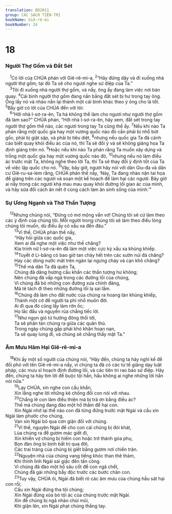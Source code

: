 ```yaml
---
translation: BD2011
group: CÁC SÁCH TIÊN-TRI
bookName: Giê-rê-mi 
bookNumber: 24
---
```


<div class="title"><h1>18</h1><h3>Người Thợ Gốm và Ðất Sét</h3></div>
<span class="verse gie_18_1"> <sup>1</sup>Có lời của CHÚA phán với Giê-rê-mi-a, </span>
<span class="verse gie_18_2"><sup>2</sup>“Hãy đứng dậy và đi xuống nhà người thợ gốm; tại đó Ta sẽ cho ngươi nghe sứ điệp của Ta.”<br/></span>
<span class="verse gie_18_3"> <sup>3</sup>Tôi đi xuống nhà người thợ gốm, và nầy, ông ấy đang làm việc nơi bàn quay. </span>
<span class="verse gie_18_4"><sup>4</sup>Cái bình người thợ gốm đang nắn bằng đất sét bị hư trong tay ông. Ông lấy nó và nhào nắn lại thành một cái bình khác theo ý ông cho là tốt. </span>
<span class="verse gie_18_5"><sup>5</sup>Bấy giờ có lời của CHÚA đến với tôi:<br/></span>
<span class="verse gie_18_6"> <sup>6</sup>“Hỡi nhà I-sơ-ra-ên, Ta há không thể làm cho ngươi như người thợ gốm đã làm sao?” CHÚA phán, “Hỡi nhà I-sơ-ra-ên, hãy xem, đất sét trong tay người thợ gốm thể nào, các ngươi trong tay Ta cũng thể ấy. </span>
<span class="verse gie_18_7"><sup>7</sup>Nếu khi nào Ta phán rằng một quốc gia hay một vương quốc nào đó cần phải bị nhổ bứt gốc, phải bị giật sập, và phải bị tiêu diệt, </span>
<span class="verse gie_18_8"><sup>8</sup>nhưng nếu quốc gia Ta đã cảnh cáo biết quay khỏi điều ác của nó, thì Ta sẽ đổi ý và sẽ không giáng họa Ta định giáng trên nó. </span>
<span class="verse gie_18_9"><sup>9</sup>Hoặc nếu khi nào Ta phán rằng Ta muốn xây dựng và trồng một quốc gia hay một vương quốc nào đó, </span>
<span class="verse gie_18_10"><sup>10</sup>nhưng nếu nó làm điều ác trước mặt Ta, không nghe theo lời Ta, thì Ta sẽ thay đổi ý định tốt của Ta về việc lập quốc cho nó. </span>
<span class="verse gie_18_11"><sup>11</sup>Vậy, bây giờ, ngươi hãy nói với dân Giu-đa và dân cư Giê-ru-sa-lem rằng, CHÚA phán thế nầy, ‘Này, Ta đang nhào nặn tai họa để giáng trên các ngươi và soạn một kế hoạch để làm hại các ngươi. Bây giờ ai nấy trong các ngươi khá mau mau quay khỏi đường lối gian ác của mình, và hãy sửa đổi cách ăn nết ở cùng cách làm ăn sinh sống của mình.’”<br/></span>
<div class="title"><h3>Sự Ương Ngạnh và Thờ Thần Tượng</h3></div>
<span class="verse gie_18_12"> <sup>12</sup>Nhưng chúng nói, “Ðừng có mơ mộng vẩn vơ! Chúng tôi sẽ cứ làm theo các ý định của chúng tôi. Mỗi người trong chúng tôi sẽ làm theo điều lòng chúng tôi muốn, dù điều ấy có xấu xa đến đâu.”<br/></span>
<span class="verse gie_18_13">  <sup>13</sup>Vì thế, CHÚA phán thế nầy, <br/>  “Hãy hỏi giữa các quốc gia,<br/>  Xem ai đã nghe một việc như thế chăng?<br/>  Kìa trinh nữ I-sơ-ra-ên đã làm một việc cực kỳ xấu xa khủng khiếp.<br/></span>
<span class="verse gie_18_14">  <sup>14</sup>Tuyết ở Li-băng có bao giờ tan chảy hết trên các sườn núi đá chăng?<br/>  Hay các dòng nước mát trên ngàn lại ngưng chảy và cạn khô chăng?<br/></span>
<span class="verse gie_18_15">  <sup>15</sup>Thế mà dân Ta đã quên Ta,<br/>  Chúng đã dâng hương cầu khấn các thần tượng hư không;<br/>  Nên chúng đã vấp ngã trong các đường lối của chúng,<br/>  Vì chúng đã bỏ những con đường xưa chính đáng,<br/>  Mà tẻ tách đi theo những đường lối lạ sai lầm.<br/></span>
<span class="verse gie_18_16">  <sup>16</sup>Chúng đã làm cho đất nước của chúng ra hoang tàn khủng khiếp,<br/>  Thành một cớ để người ta phỉ nhổ muôn đời.<br/>  Ai đi qua đó cũng lấy làm rởn ốc;<br/>  Họ lắc đầu và nguyền rủa chẳng tiếc lời.<br/></span>
<span class="verse gie_18_17">  <sup>17</sup>Như ngọn gió từ hướng đông thổi tới,<br/>  Ta sẽ phân tán chúng ra giữa các quân thù.<br/>  Trong ngày chúng gặp phải khó khăn hoạn nạn,<br/>  Ta sẽ quay lưng đi, và chúng sẽ chẳng thấy mặt Ta.”<br/></span>
<div class="title"><h3>Âm Mưu Hãm Hại Giê-rê-mi-a</h3></div>
<span class="verse gie_18_18"> <sup>18</sup>Khi ấy một số người của chúng nói, “Hãy đến, chúng ta hãy nghĩ kế để đối phó với tên Giê-rê-mi-a nầy, vì chúng ta đã có các tư tế giảng dạy luật pháp, các mưu sĩ hoạch định đường lối, và các tiên tri rao báo sứ điệp. Hãy đến, chúng ta hãy tìm lời để buộc tội hắn, hầu không ai nghe những lời hắn nói nữa.”<br/></span>
<span class="verse gie_18_19">  <sup>19</sup>Lạy CHÚA, xin nghe con cầu khẩn,<br/>  Xin lắng nghe lời những kẻ chống đối con nói với nhau.<br/></span>
<span class="verse gie_18_20">  <sup>20</sup>Chẳng lẽ con làm điều thiện mà bị trả ơn bằng điều ác?<br/>  Thế mà chúng đang đào một hố thẳm để hại con.<br/>  Xin Ngài nhớ lại thể nào con đã từng đứng trước mặt Ngài và cầu xin Ngài làm phước cho chúng,<br/>  Van xin Ngài bỏ qua cơn giận đối với chúng.<br/></span>
<span class="verse gie_18_21">  <sup>21</sup>Vì thế, nguyện Ngài để cho con cái chúng bị đói khát,<br/>  Lùa chúng ra để gươm mác giết đi,<br/>  Xin khiến vợ chúng bị hiếm con hoặc trở thành góa phụ,<br/>  Bọn đàn ông bị bịnh bất trị qua đời,<br/>  Các trai tráng của chúng bị giết bằng gươm nơi chiến trận.<br/></span>
<span class="verse gie_18_22">  <sup>22</sup>Nguyện nhà của chúng vang tiếng khóc than thê thảm,<br/>  Khi thình lình Ngài sai giặc đến tấn công.<br/>  Vì chúng đã đào một hố sâu cốt để con ngã chết,<br/>  Chúng đã gài những bẫy độc trước các bước chân con.<br/></span>
<span class="verse gie_18_23">  <sup>23</sup>Tuy vậy, CHÚA ôi, Ngài đã biết rõ các âm mưu của chúng hầu sát hại con rồi;<br/>  Cầu xin Ngài đừng tha tội chúng;<br/>  Xin Ngài đừng xóa bỏ tội ác của chúng trước mặt Ngài.<br/>  Xin để chúng bị ngã nhào chúi mũi,<br/>  Khi giận lên, xin Ngài phạt chúng thẳng tay.<br/></span>
